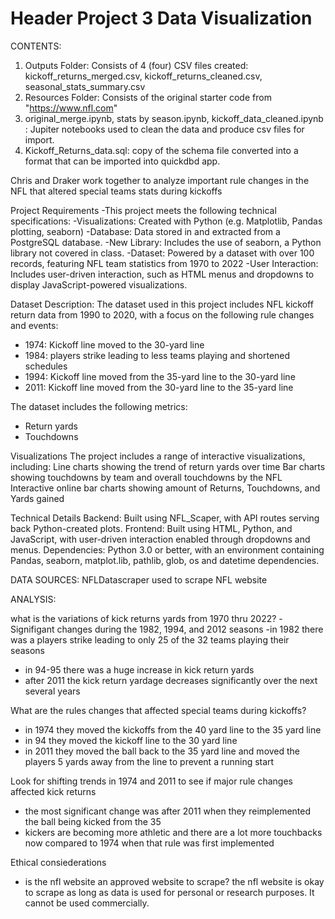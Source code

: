 # Header Project 3 Data Visualization

CONTENTS:
1. Outputs Folder: Consists of 4 (four) CSV files created: kickoff_returns_merged.csv, kickoff_returns_cleaned.csv, seasonal_stats_summary.csv
2. Resources Folder: Consists of the original starter code from "https://www.nfl.com"
3. original_merge.ipynb, stats by season.ipynb, kickoff_data_cleaned.ipynb  : Jupiter notebooks used to clean the data and produce csv files for import.
4. Kickoff_Returns_data.sql: copy of the schema file converted into a format that can be imported into quickdbd app.

Chris and Draker work together to analyze important rule changes in the NFL that altered special teams stats during kickoffs

Project Requirements
  -This project meets the following technical specifications:
  -Visualizations: Created with Python (e.g. Matplotlib, Pandas plotting, seaborn)
  -Database: Data stored in and extracted from a PostgreSQL database.
  -New Library: Includes the use of seaborn, a Python library not covered in class.
  -Dataset: Powered by a dataset with over 100 records, featuring NFL team statistics from 1970 to 2022
  -User Interaction: Includes user-driven interaction, such as HTML menus and dropdowns to display JavaScript-powered visualizations.

Dataset Description:
The dataset used in this project includes NFL kickoff return data from 1990 to 2020, with a focus on the following rule changes and events:
  - 1974: Kickoff line moved to the 30-yard line
  - 1984: players strike leading to less teams playing and shortened schedules
  - 1994: Kickoff line moved from the 35-yard line to the 30-yard line
  - 2011: Kickoff line moved from the 30-yard line to the 35-yard line

The dataset includes the following metrics:
  - Return yards
  - Touchdowns

Visualizations
The project includes a range of interactive visualizations, including:
Line charts showing the trend of return yards over time
Bar charts showing touchdowns by team and overall touchdowns by the NFL
Interactive online bar charts showing amount of Returns, Touchdowns, and Yards gained

Technical Details
Backend: Built using NFL_Scaper, with API routes serving back Python-created plots.
Frontend: Built using HTML, Python, and JavaScript, with user-driven interaction enabled through dropdowns and menus.
Dependencies: Python 3.0 or better, with an environment containing Pandas, seaborn, matplot.lib, pathlib, glob, os and datetime dependencies.

DATA SOURCES: NFLDatascraper used to scrape NFL website

ANALYSIS:

what is the variations of kick returns yards from 1970 thru 2022?
  -Signifigant changes during the 1982, 1994, and 2012 seasons
  -in 1982 there was a players strike leading to only 25 of the 32 teams playing  their seasons
  - in 94-95 there was a huge increase in kick return yards
  - after 2011 the kick return yardage decreases significantly over the next several years
  

What are the rules changes that affected special teams during kickoffs?
  - in 1974 they moved the kickoffs from the 40 yard line to the 35 yard line
  - in 94 they moved the kickoff line to the 30 yard line
  - in 2011 they moved the ball back to the 35 yard line and moved the players 5 yards away from the line to prevent a running start

Look for shifting trends in 1974 and 2011 to see if major rule changes affected kick returns
  - the most significant change was after 2011 when they reimplemented the ball being kicked from the 35
  - kickers are becoming more athletic and there are a lot more touchbacks now compared to 1974 when that rule was first implemented

Ethical consiederations
  - is the nfl website an approved website to scrape?
the nfl website is okay to scrape as long as data is used for personal or research purposes. It cannot be used commercially.
